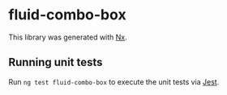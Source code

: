 # fluid-combo-box

This library was generated with [Nx](https://nx.dev).

## Running unit tests

Run `ng test fluid-combo-box` to execute the unit tests via
[Jest](https://jestjs.io).
